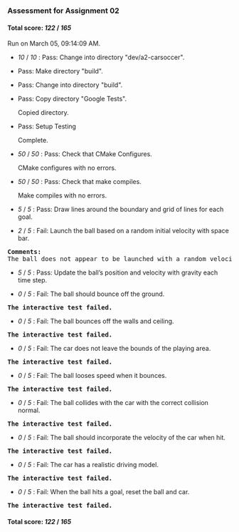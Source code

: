 ### Assessment for Assignment 02

#### Total score: _122_ / _165_

Run on March 05, 09:14:09 AM.

+  _10_ / _10_ : Pass: Change into directory "dev/a2-carsoccer".

+ Pass: Make directory "build".

+ Pass: Change into directory "build".

+ Pass: Copy directory "Google Tests".

    Copied directory.



+ Pass: Setup Testing

    Complete.



+  _50_ / _50_ : Pass: Check that CMake Configures.

    CMake configures with no errors.



+  _50_ / _50_ : Pass: Check that make compiles.

    Make compiles with no errors.



+  _5_ / _5_ : Pass: Draw lines around the boundary and grid of lines for each goal.



+  _2_ / _5_ : Fail: Launch the ball based on a random initial velocity with space bar.
<pre>
<b>Comments: 
</b>The ball does not appear to be launched with a random velocity.</b></pre>



+  _5_ / _5_ : Pass: Update the ball’s position and velocity with gravity each time step.



+  _0_ / _5_ : Fail: The ball should bounce off the ground.
<pre>
<b>The interactive test failed.</b></pre>



+  _0_ / _5_ : Fail: The ball bounces off the walls and ceiling.
<pre>
<b>The interactive test failed.</b></pre>



+  _0_ / _5_ : Fail: The car does not leave the bounds of the playing area.
<pre>
<b>The interactive test failed.</b></pre>



+  _0_ / _5_ : Fail: The ball looses speed when it bounces.
<pre>
<b>The interactive test failed.</b></pre>



+  _0_ / _5_ : Fail: The ball collides with the car with the correct collision normal.
<pre>
<b>The interactive test failed.</b></pre>



+  _0_ / _5_ : Fail: The ball should incorporate the velocity of the car when hit.
<pre>
<b>The interactive test failed.</b></pre>



+  _0_ / _5_ : Fail: The car has a realistic driving model.
<pre>
<b>The interactive test failed.</b></pre>



+  _0_ / _5_ : Fail: When the ball hits a goal, reset the ball and car.
<pre>
<b>The interactive test failed.</b></pre>



#### Total score: _122_ / _165_

